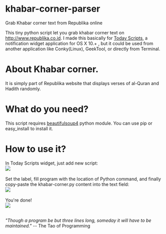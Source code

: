 # khabar-corner-parser
Grab Khabar corner text from Republika online

This tiny python script let you grab khabar corner text on http://www.republika.co.id. I made this basically for <a href='https://github.com/SamRothCA/Today-Scripts'>Today Scripts</a>, a notification widget application for OS X 10.+ , but it could be used from another application like Conky(Linux), GeekTool, or directly from Terminal.

# About Khabar corner.
It is simply part of Republika website that displays verses of al-Quran and Hadith randomly. 

# What do you need?
This script requires <a href="https://pypi.python.org/pypi/beautifulsoup4">beautifulsoup4</a> python module. You can use pip or easy_install to install it.

# How to use it?
In Today Scripts widget, just add new script:<br>
<img src="https://www.dropbox.com/s/iyhonuqj5z4dz94/1.png?raw=1">
<br><br>Set the label, fill program with the location of Python command, and finally copy-paste the khabar-corner.py content into the text field:<br>
<img src="https://www.dropbox.com/s/0usc499tbgtqf3c/2.png?raw=1">
<br><br>You're done!<br>
<img src="https://www.dropbox.com/s/jxn00gvnvcd5ats/3.png?raw=1">

<br><i>"Though a program be but three lines long, someday it will have to
be maintained."</i>
-- The Tao of Programming
